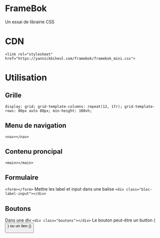 # FrameBok
Un essai de librairie CSS 
# CDN
`<link rel="stylesheet" href="https://yannickbiheul.com/framebok/framebok_mini.css">`
# Utilisation
## Grille
`display: grid;
grid-template-columns: repeat(12, 1fr);
grid-template-rows: 80px auto 80px;
min-height: 100vh;`
## Menu de navigation
`<nav></nav>`
## Contenu proncipal
`<main></main>`
## Formulaire
`<form></form>`
Mettre les label et input dans une balise 
`<div class="bloc-label-input"></div>`
## Boutons
Dans une div
`<div class="boutons"></div>`
Le bouton peut-être un button (<button>) ou un lien (<a>)
